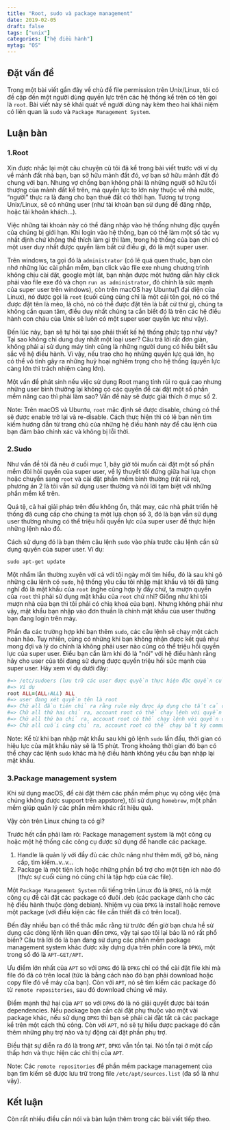 ```yaml
---
title: "Root, sudo và package management"
date: 2019-02-05
draft: false
tags: ["unix"]
categories: ["hệ điều hành"]
mytag: "OS"
---
```


## Đặt vấn đề

Trong một bài viết gần đây về chủ đề file permission trên Unix/Linux, tôi có đề cập đến một người dùng quyền lực trên các hệ thống kể trên có tên gọi là `root`. Bài viết này sẽ khái quát về người dùng này kèm theo hai khái niệm có liên quan là `sudo` và `Package Management System`.

## Luận bàn

### 1.Root

Xin được nhắc lại một câu chuyện cũ tôi đã kể trong bài viết trước với ví dụ về mảnh đất nhà bạn, bạn sở hữu mảnh đất đó, vợ bạn sở hữu mảnh đất đó chung với bạn. Nhưng vợ chồng bạn không phải là những người sở hữu tối thượng của mảnh đất kể trên, mà quyền lực to lớn này thuộc về nhà nước, “người” thực ra là đang cho bạn thuê đất có thời hạn. Tương tự trọng Unix/Linux, sẽ có những user (như tài khoản bạn sử dụng để đăng nhập, hoặc tài khoản khách…). 

Việc những tài khoản này có thể đăng nhập vào hệ thống nhưng đặc quyền của chúng bị giới hạn. Khi login vào hệ thống, bạn có thể làm một số tác vụ nhất định chứ không thể thích làm gì thì làm, trong hệ thống của bạn chỉ có một user duy nhất được quyền làm bất cứ điều gì, đó là một super user. 

Trên windows, ta gọi đó là `administrator` (có lẽ quá quen thuộc, bạn còn nhớ những lúc cài phần mềm, bạn click vào file exe nhưng chương trình không chịu cài đặt, google một lát, bạn nhận được một hướng dẫn hãy click phải vào file exe đó và chọn `run as administrator`, đó chính là sức mạnh của super user trên windows), còn trên macOS hay Ubuntu(1 đại diện của Linux), nó được gọi là `root` (cuối cùng cũng chỉ là một cái tên gọi, nó có thể được đặt tên là mèo, là chó, nó có thể được đặt tên là bất cứ thứ gì, chúng ta không cần quan tâm, điều duy nhất chúng ta cần biết đó là trên các hệ điều hành con cháu của Unix sẽ luôn có một super user quyền lực như vậy).

Đến lúc này, bạn sẽ tự hỏi tại sao phải thiết kế hệ thống phức tạp như vậy? Tại sao không chỉ dung duy nhất một loại user? 
Câu trả lời rất đơn giản, không phải ai sử dụng máy tính cũng là những người dung có hiểu biết sâu sắc về hệ điều hành. Vì vậy, nếu trao cho họ những quyền lực quá lớn, họ có thể vô tình gây ra những huỷ hoại nghiêm trọng cho hệ thống (quyền lực càng lớn thì trách nhiệm càng lớn).

Một vấn đề phát sinh nếu việc sử dụng Root mang tính rủi ro quá cao nhưng những user bình thường lại không có các quyền để cài đặt một số phần mềm nâng cao thì phải làm sao? Vấn đề này sẽ được giải thích ở mục số 2.

Note: Trên macOS và Ubuntu, `root` mặc định sẽ được disable, chúng có thể sẽ được enable trở lại và re-disable. Cách thực hiện thì có lẽ bạn nên tìm kiếm hướng dẫn từ trang chủ của những hệ điều hành này để câu lệnh của bạn đảm bảo chính xác và không bị lỗi thời.

### 2.Sudo

Như vấn đề tôi đã nêu ở cuối mục 1, bây giờ tôi muốn cài đặt một số phần mềm đòi hỏi quyền của super user, về lý thuyết tôi đứng giữa hai lựa chọn hoặc chuyển sang `root` và cài đặt phần mềm bình thường (rất rủi ro), phương án 2 là tôi vẫn sử dụng user thường và nói lời tạm biệt với những phần mềm kể trên. 

Quá tệ, cả hai giải pháp trên đều không ổn, thật may, các nhà phát triển hệ thống đã cung cấp cho chúng ta một lựa chọn số 3, đó là bạn vẫn sử dụng user thường nhưng có thể triệu hồi quyền lực của super user để thực hiện những lệnh nào đó.

Cách sử dụng đó là bạn thêm câu lệnh `sudo` vào phía trước câu lệnh cần sử dụng quyền của super user. Ví dụ:

`sudo apt-get update`

Một nhầm lẫn thường xuyên với cả với tôi ngày mới tìm hiểu, đó là sau khi gõ những câu lệnh có `sudo`, hệ thống yêu cầu tôi nhập mật khẩu và tôi đã từng nghĩ đó là mật khẩu của `root` (nghe cũng hợp lý đấy chứ, ta mượn quyền của `root` thì phải sử dụng mật khẩu của `root` chứ nhỉ? Giống như khi tôi mượn nhà của bạn thì tôi phải có chìa khoá của bạn). Nhưng không phải như vậy, mật khẩu bạn nhập vào đơn thuần là chính mật khẩu của user thường bạn đang login trên máy.

Phần đa các trường hợp khi bạn thêm `sudo`, các câu lệnh sẽ chạy một cách hoàn hảo. Tuy nhiên, cũng có những khi bạn không nhận được kết quả như mong đợi và lý do chính là không phải user nào cũng có thể triệu hồi quyền lực của super user. Điều bạn cần làm khi đó là "nói" với hệ điều hành rằng hãy cho user của tôi đang sử dụng được quyền triệu hồi sức mạnh của super user. Hãy xem ví dụ dưới đây:

```ruby
#=> /etc/sudoers (lưu trữ các user được quyền thực hiện đặc quyền của super user)
#=> Ví dụ
root ALL=(ALL:ALL) ALL
#=> user đang xét quyền tên là root
#=> Chữ all đầu tiên chỉ ra rằng rule này được áp dụng cho tất cả các host
#=> Chữ all thứ hai chỉ ra, account root có thể chạy lệnh với quyền của bất kỳ user nào.
#=> Chữ all thứ ba chỉ ra, account root có thể chạy lệnh với quyền của bất kỳ group nào.
#=> Chữ all cuối cùng chỉ ra, account root có thể chạy bất kỳ command nào.
```

Note: Kể từ khi bạn nhập mật khẩu sau khi gõ lệnh `sudo` lần đầu, thời gian có hiệu lực của mật khẩu này sẽ là 15 phút. Trong khoảng thời gian đó bạn có thể chạy các lệnh `sudo` khác mà hệ điều hành không yêu cầu bạn nhập lại mật khẩu.


### 3.Package management system

Khi sử dụng macOS, để cài đặt thêm các phần mềm phục vụ công việc (mà chúng không được support trên appstore), tôi sử dụng `homebrew`, một phần mềm giúp quản lý các phần mềm khác rất hiệu quả.

Vậy còn trên Linux chúng ta có gì?

Trước hết cần phải làm rõ: Package management system là một công cụ hoặc một hệ thống các công cụ được sử dụng để handle các package.
1.	Handle là quản lý với đầy đủ các chức năng như thêm mới, gỡ bỏ, nâng cấp, tìm kiếm..v..v… 
2.	Package là một tiện ích hoặc những phần bổ trợ cho một tiện ích nào đó (thực sự cuối cùng nó cũng chỉ là tập hợp của các file).

Một `Package Management System` nổi tiếng trên Linux đó là `DPKG`, nó là một công cụ để cài đặt các package có đuôi .deb (các package dành cho các hệ điều hành thuộc dòng debian).
Nhiệm vụ của `DPKG` là install hoặc remove một package (với điều kiện các file cần thiết đã có trên local).

Đến đây nhiều bạn có thể thắc mắc rằng từ trước đến giờ bạn chưa hề sử dụng các dòng lệnh liên quan đến `DPKG`, vậy tại sao tôi lại bảo là nó rất phổ biến? Câu trả lời đó là bạn đang sử dụng các phần mềm package management system khác được xây dựng dựa trên phần core là `DPKG`, một trong số đó là `APT–GET/APT`.

Ưu điểm lớn nhất của `APT` so với `DPKG` đó là `DPKG` chỉ có thể cài đặt file khi mà file đó đã có trên local (tức là bằng cách nào đó bạn phải download hoặc copy file đó về máy của bạn). Còn với `APT`, nó sẽ tìm kiếm các package đó từ `remote repositories`, sau đó download chúng về máy. 

Điểm mạnh thứ hai của `APT` so với `DPKG` đó là nó giải quyết được bài toán dependencies. Nếu package bạn cần cài đặt phụ thuộc vào một vài package khác, nếu sử dụng `DPKG` thì bạn sẽ phải cài đặt tất cả các package kể trên một cách thủ công.
Còn với `APT`, nó sẽ tự hiểu được package đó cần thêm những phụ trợ nào và tự động cài đặt phần phụ trợ.

Điều thật sự diễn ra đó là trong `APT`, `DPKG` vẫn tồn tại. Nó tồn tại ở một cấp thấp hơn và thực hiện các chỉ thị của `APT`.

Note: Các `remote repositories` để phần mềm package management của bạn tìm kiếm sẽ được lưu trữ trong file `/etc/apt/sources.list` (đa số là như vậy).

## Kết luận

Còn rất nhiều điều cần nói và bàn luận thêm trong các bài viết tiếp theo.
